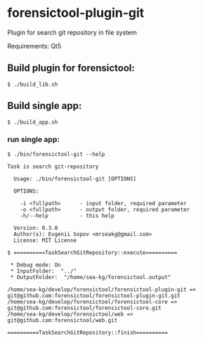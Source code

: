 # forensictool-plugin-git
Plugin for search git repository in file system

Requirements: Qt5

## Build plugin for forensictool:
	
	$ ./build_lib.sh

## Build single app:

	$ ./build_app.sh
	
### run single app:

	$ ./bin/forensictool-git --help

	Task is search git-repository

	  Usage: ./bin/forensictool-git [OPTIONS] 

	  OPTIONS:

		-i <fullpath>      - input folder, required parameter
		-o <fullpath>      - output folder, required parameter
		-h/--help          - this help

	  Version: 0.3.0
	  Author(s): Evgenii Sopov <mrseakg@gmail.com>
	  License: MIT License

	$ ==========TaskSearchGitRepository::execute==========

	 * Debug mode: On
	 * InputFolder:  "../"
	 * OutputFolder:  "/home/sea-kg/forensictool.output" 

	/home/sea-kg/develop/forensictool/forensictool-plugin-git => git@github.com:forensictool/forensictool-plugin-git.git
	/home/sea-kg/develop/forensictool/forensictool-core => git@github.com:forensictool/forensictool-core.git
	/home/sea-kg/develop/forensictool/web => git@github.com:forensictool/web.git

	==========TaskSearchGitRepository::finish==========
